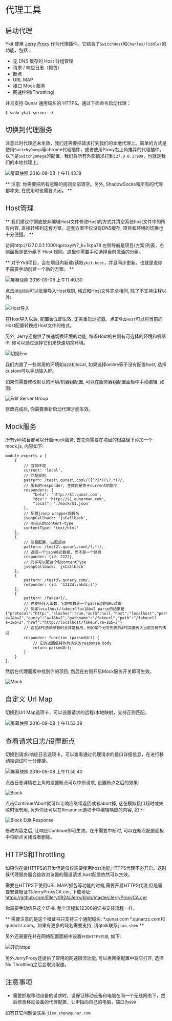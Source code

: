 <h1 style="font-weight: normal"> 代理工具 </h1>

<h2 style="font-weight: normal"> 启动代理 </h2>

Ykit 使用 [Jerry Proxy][1] 作为代理插件。它结合了`SwitchHost`和`Charles/Fiddler`的功能，包括：

- 无 DNS 缓存的 Host 分组管理
- 请求 / 响应日志（抓包）
- 断点
- URL MAP
- 接口 Mock 服务
- 网速控制(Throttling)

并且支持 Qunar 通用域名的 HTTPS。通过下面命令启动代理：

```
$ sudo ykit server -x
```

<h2 style="font-weight: normal"> 切换到代理服务 </h2>

注意此时代理还未生效，我们还需要把请求打到我们的本地代理上。简单的方式是使用`SwitchyOmega`等chrome代理插件，或者使用Proxy右上角推荐的代理插件。以下是`SwitchyOmega`的配置，我们将所有外部请求打到`127.0.0.1:999`，也就是我们的本地代理上。

![屏幕快照 2016-09-08 上午11.43.18](http://gitlab.corp.qunar.com/uploads/mfe/ykit/370cfe24b5/%E5%B1%8F%E5%B9%95%E5%BF%AB%E7%85%A7_2016-09-08_%E4%B8%8A%E5%8D%8811.43.18.png)

** 注意: 你需要把所有忽略的规则全部清空。另外, ShadowSocks和所有的代理都冲突, 在使用时也需要关闭。 **

<h2 style="font-weight:normal"> Host管理 </h2>

** 我们建议你彻底放弃编辑Host文件修改Host的方式并清空系统host文件中的所有内容, 直接转移到这套方案。这套方案不仅没有DNS缓存, 项目和环境的切换也十分便捷。 **

访问http://127.0.0.1:1000/qproxy#/?_k=1kpa78
左侧导航是项目(方案)列表，右侧面板是该分组下 Host 规则。这里你需要手动选择当前激活的分组。

** 对于Ykit项目，会在项目内新建/读取`ykit.host`，并且同步更新。也就是说你不需要手动创建一个新的方案。 **

![屏幕快照 2016-09-08 上午11.40.30](http://gitlab.corp.qunar.com/uploads/mfe/ykit/392730b24f/%E5%B1%8F%E5%B9%95%E5%BF%AB%E7%85%A7_2016-09-08_%E4%B8%8A%E5%8D%8811.40.30.png)

点击`添加规则`可以批量导入Host规则, 格式和Host文件完全相同, 除了不支持注释以外:

![Host导入](http://cfyyq.img48.wal8.com/img48/561720_20161116122834/147927077876.png)

在Host导入以后, 配置会立即生效, 无需重启浏览器。点击`导出Host`可以将当前的Host配置转换成Host文件的格式。

另外, Jerry还提供了快速切换环境的功能, 每条Host的右侧有可选择的环境和机器IP, 你可以通过选择它们来快速切换环境。

![切换Env](http://cfyyq.img48.wal8.com/img48/561720_20161116122834/147927237041.png)

我们内置了一些常用的环境如qzz和local, 如果选择online等于没有配置host, 选择custom可以手动输入IP。

如果你需要修改默认的环境/机器组配置, 可以在服务器组配置面板中手动编辑, 如图:

![Edit Server Group](http://cfyyq.img48.wal8.com/img48/561720_20161116122834/147927217132.png)

修改完成后, 你需要重新启动代理才能生效。

<h2 style="font-weight: normal"> Mock服务 </h2>

所有ykit项目都可以开启mock服务, 首先你需要在项目的根路径下添加一个mock.js, 内容如下:

```
module.exports = [
    {
        // 当前环境
        current: 'local',
        // 匹配规则
        pattern: /test\.qunar\.com\/([^?]*)(\?.*)?/,
        // 所有的responder, 生效的是等于current的那个
        responders: {
            "beta": 'http://$1.qunar.com',
            "dev": 'http://$1.qunarman.com',
            "local": './mock/$1.json'
        },
        // 配置jsonp wrapper函数名
        jsonpCallback: 'jsCallback',
        // 响应头的content-type
        contentType: 'text/html'
    },
    {
        // 简易配置, 匹配规则
        pattern: /test2\.qunar\.com\/(.*)/,
        // 返回一个json格式数据, 而不是一个路径
        responder: {id: 2222},
        // 同样可以配这个和contentType
        jsonpCallback: 'jsCallback'
    },
    {
        pattern: /test3\.qunar\.com/,
        responder: {id: '1212dl;akds;l'}
    },
    {
        pattern: /fakeurl/,
        // 也支持传入函数，它的参数是一个parse过的URL对象
        // 例如localhost/fakeurl?a=1&b=2 parse的结果是 {"protocol":"http:","slashes":true,"auth":null,"host":"localhost","port":null,"hostname":"localhost","hash":null,"search":"?a=1&b=2","query":"a=1&b=2","pathname":"/fakeurl","path":"/fakeurl?a=1&b=2","href":"http://localhost/fakeurl?a=1&b=2"}
        // 这在API依赖参数时会非常有用，例如某个分页列表的API需要传入当前页码的情况
        responder: function (parsedUrl) {
            // 它的返回值将作为请求的response.body
            return parsedUrl;
        }
    }
];
```

然后在代理面板中找到你的项目, 然后在右侧开启Mock服务开关即可生效。

![Mock](http://cfyyq.img48.wal8.com/img48/561720_20161116122834/14792706369.png)

<h2 style="font-weight: normal"> 自定义 Url Map </h2>

切换到Url Map选项卡，可以设置请求的远程/本地映射，支持正则匹配。

![屏幕快照 2016-09-08 上午11.53.39](http://gitlab.corp.qunar.com/uploads/mfe/ykit/c1f92f0479/%E5%B1%8F%E5%B9%95%E5%BF%AB%E7%85%A7_2016-09-08_%E4%B8%8A%E5%8D%8811.53.39.png)

<h2 style="font-weight: normal"> 查看请求日志/设置断点 </h2>

切换到请求/响应日志选项卡，可以查看通过代理请求的接口详细信息，在进行移动端调试时十分便捷。

![屏幕快照 2016-09-08 上午11.55.40](http://gitlab.corp.qunar.com/uploads/mfe/ykit/68d3467c6c/%E5%B1%8F%E5%B9%95%E5%BF%AB%E7%85%A7_2016-09-08_%E4%B8%8A%E5%8D%8811.55.40.png)

点击日志详情右上角的设置断点可以中断请求, 设置断点之后的效果:

![Block](http://cfyyq.img48.wal8.com/img48/561720_20161116122834/14792715856.png)

点击Continue/Abort就可以让响应继续返回或者abort掉, 这在模拟接口超时或失败时很有用, 另外你还可以在Response选项卡中编辑响应的内容, 如下:

![Block Edit Response](http://cfyyq.img48.wal8.com/img48/561720_20161116122834/147927172206.png)

修改内容之后, 让响应Continue即可生效。在不需要中断时, 可以在断点配置面板中将断点关闭或者删除。

<h2 style="font-weight:normal"> HTTPS和Throttling </h2>

如果你在做HTTPS的开发但是仅仅需要使用host功能,HTTPS代理不必开启。这时候代理服务器会接收浏览器的隧道请求,host配置依然可以生效。

需要在HTTPS下使用URL MAP/抓包等功能的时候,需要开启HTTPS代理,但是需要安装根证书JerryProxyCA.cer, 下载地址:
https://github.com/Ellery0924/Jerry/blob/master/JerryProxyCA.cer

你需要手动信任这个证书, 整个流程和12306的证书安装流程一样。

** 需要注意的是这个根证书只支持三个通配域名: \*.qunar.com \*.qunarzz.com和qunarzz.com。如果有更多的域名需要支持, 请qtalk联系`jiao.shen` **

另外还需要在并在网络配置面板中设置`开启HTTPS代理`, 如下:

![开启https](http://cfyyq.img48.wal8.com/img48/561720_20161116122834/147927120123.png)

另外JerryProxy还提供了常用的网速限流功能, 可以再网络配置中将它打开, 选择No Throttling之后会取消限速。

<h2 style="font-weight: normal"> 注意事项 </h2>

- 需要抓取移动设备的请求时，请保证移动设备和电脑在同一个无线网络下，然后修改移动设备的代理配置，让IP指向自己的电脑，端口为`999`

如有其它问题请联系 `jiao.shen@qunar.com`

[1]: https://github.com/Ellery0924/QProxy
